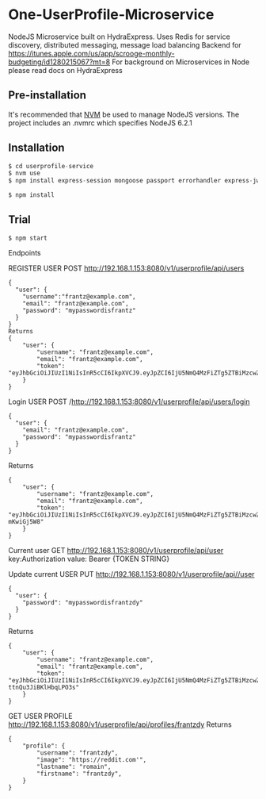 # One-UserProfile-Microservice
NodeJS Microservice built on HydraExpress. Uses Redis for service discovery, distributed messaging, message load balancing
Backend for https://itunes.apple.com/us/app/scrooge-monthly-budgeting/id1280215067?mt=8
For background on Microservices in Node please read docs on HydraExpress


## Pre-installation

It's recommended that [NVM](https://github.com/creationix/nvm) be used to manage NodeJS versions.
The project includes an .nvmrc which specifies NodeJS 6.2.1

## Installation

```javascript
$ cd userprofile-service
$ nvm use
$ npm install express-session mongoose passport errorhandler express-jwt mongoose-unique-validator passport-local stripe hydra-express

$ npm install
```

## Trial

```shell
$ npm start
```

Endpoints

REGISTER USER
POST
http://192.168.1.153:8080/v1/userprofile/api/users
```
{
  "user": {
  	"username":"frantz@example.com",
    "email": "frantz@example.com",
    "password": "mypasswordisfrantz"
  }
}
Returns
{
    "user": {
        "username": "frantz@example.com",
        "email": "frantz@example.com",
        "token": "eyJhbGciOiJIUzI1NiIsInR5cCI6IkpXVCJ9.eyJpZCI6IjU5NmQ4MzFiZTg5ZTBiMzcwZDY1NmIwYiIsInVzZXJuYW1lIjoiZnJhbnR6QGV4YW1wbGUuY29tIiwiZXhwIjoxNTA1NTMzMjEyLCJpYXQiOjE1MDAzNDkyMTJ9.P3qvZd9nUGjexZx_BVUrCQFivwsdvGooTIbXgY4bAKI"
    }
}
```
Login USER
POST /http://192.168.1.153:8080/v1/userprofile/api/users/login
```
{
  "user": {
    "email": "frantz@example.com",
    "password": "mypasswordisfrantz"
  }
}
```
Returns
```
{
    "user": {
        "username": "frantz@example.com",
        "email": "frantz@example.com",
        "token": "eyJhbGciOiJIUzI1NiIsInR5cCI6IkpXVCJ9.eyJpZCI6IjU5NmQ4MzFiZTg5ZTBiMzcwZDY1NmIwYiIsInVzZXJuYW1lIjoiZnJhbnR6QGV4YW1wbGUuY29tIiwiZXhwIjoxNTA1NTMzMjc0LCJpYXQiOjE1MDAzNDkyNzR9.99Pr5ZwRSih3ZQQJO6fKQX6_k2rSl0Aez-mKwiGj5W8"
    }
}
```

Current user
GET http://192.168.1.153:8080/v1/userprofile/api/user
key:Authorization
value: Bearer {TOKEN STRING}

Update current USER
PUT http://192.168.1.153:8080/v1/userprofile/api//user
```
{
  "user": {
    "password": "mypasswordisfrantzdy"
  }
}
```
Returns
```
{
    "user": {
        "username": "frantz@example.com",
        "email": "frantz@example.com",
        "token": "eyJhbGciOiJIUzI1NiIsInR5cCI6IkpXVCJ9.eyJpZCI6IjU5NmQ4MzFiZTg5ZTBiMzcwZDY1NmIwYiIsInVzZXJuYW1lIjoiZnJhbnR6QGV4YW1wbGUuY29tIiwiZXhwIjoxNTA1NTMzODcwLCJpYXQiOjE1MDAzNDk4NzB9.9n9Ou1VSwpJs8yz4BcBbrcl-ttnQu3JiBKlHbqLPO3s"
    }
}
```

GET USER PROFILE
http://192.168.1.153:8080/v1/userprofile/api/profiles/frantzdy
Returns
```
{
    "profile": {
        "username": "frantzdy",
        "image": "https://reddit.com'",
        "lastname": "romain",
        "firstname": "frantzdy",
    }
}
```
